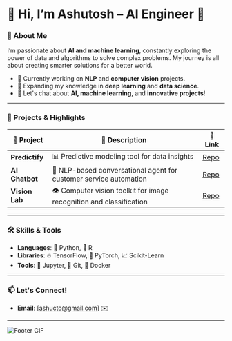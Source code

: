 
# 👋 Hi, I’m Ashutosh – **AI Engineer** 🚀

### 🌟 About Me
I’m passionate about **AI and machine learning**, constantly exploring the power of data and algorithms to solve complex problems. My journey is all about creating smarter solutions for a better world.

- 🔭 Currently working on **NLP** and **computer vision** projects.
- 🌱 Expanding my knowledge in **deep learning** and **data science**.
- 💬 Let's chat about **AI, machine learning**, and **innovative projects**!

---

### 💼 Projects & Highlights 

| 📝 Project       | 📄 Description                                                         | 🔗 Link                                      |
|------------------|-----------------------------------------------------------------------|---------------------------------------------|
| **Predictify**   | 📊 Predictive modeling tool for data insights                         | [Repo](https://github.com/username/Predictify) |
| **AI Chatbot**   | 💬 NLP-based conversational agent for customer service automation     | [Repo](https://github.com/username/AI-Chatbot) |
| **Vision Lab**   | 👁️ Computer vision toolkit for image recognition and classification    | [Repo](https://github.com/username/Vision-Lab) |

---

### 🛠️ Skills & Tools 

- **Languages**: 🐍 Python, 🐧 R
- **Libraries**: 🔥 TensorFlow, 🧠 PyTorch, 📈 Scikit-Learn
- **Tools**: 📓 Jupyter, 🐙 Git, 🐳 Docker

---

### 📫 Let's Connect!
- **Email**: [ashucto@gmail.com] ✉️

---

![Footer GIF](https://media.giphy.com/media/l0HUpt2s9Pclgt9Vm/giphy.gif) <!-- Replace with another relevant AI-themed GIF -->

